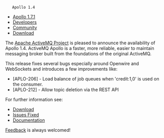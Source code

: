        Apollo 1.4

*   [Apollo 1.7.1](../../index.html)
*   [Developers](../../communitydevelopers.md)
*   [Community](../../community/index.html)
*   [Download](../..OverviewOverview/Overview/download.md)

The [Apache ActiveMQ Project](http://activemq.apache.org) is pleased to announce the availability of Apollo 1.4. ActiveMQ Apollo is a faster, more reliable, easier to maintain messaging broker built from the foundations of the original ActiveMQ.

This release fixes several bugs especially around Openwire and WebSockets and introduces a few improvements like:

*   \[APLO-206\] - Load balance of job queues when 'credit:1,0' is used on the consumer.
*   \[APLO-212\] - Allow topic deletion via the REST API

For further information see:

*   [Download](http://activemq.apache.org/apolloOverviewOverview/Overview/download.md)
*   [Issues Fixed](https://issues.apache.org/jira/secure/ReleaseNote.jspa?version=12320770&styleName=Text&projectId=12311310&Create=Create)
*   [Documentation](http://activemq.apache.org/apollo/versions/1.4/website/documentation)

[Feedback](http://activemq.apache.org/community/index.html) is always welcomed!